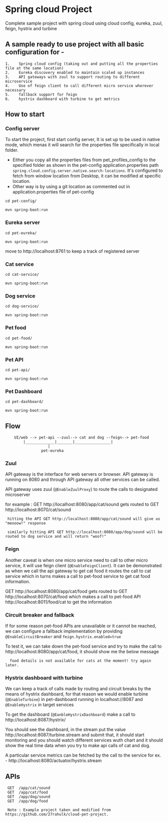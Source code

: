 # Spring cloud Project
Complete sample project with spring cloud using cloud config, eureka, zuul, feign, hystrix and turbine

## A sample ready to use project with all basic configuration for -
    1.    Spring cloud config (taking out and putting all the properties file at the same location)
    2.    Eureka discovery enabled to maintain scaled up instances
    3.    API gateways with zuul to support routing to different microservice
    4.    Use of feign client to call different micro service wherever necessary
    5.    fallback support for feign
    6.    hystrix dashboard with turbine to get metrics

## How to start

  ### Config server
  
  To start the project, first start config server, It is set up to be used in native mode, which menas it will search for the properties file specifically in local folder.
  
  - Either you copy all the properties files from pet_profiles_config to the specified folder as shown in the pet-config application.properties path `spring.cloud.config.server.native.search-locations`. It's configured to fetch from window location from Desktop, it can be modified at specific location.
  - Other way is by using a git location as commented out in application.properties file of pet-config
  
  `cd pet-config/`
  
  `mvn spring-boot:run`
 
  ### Eureka server
  
  `cd pet-eureka/`
  
  `mvn spring-boot:run`
  
  move to http://localhost:8761 to keep a track of registered server
  
  ### Cat service
  
  `cd cat-service/`
  
  `mvn spring-boot:run`
  
  ### Dog service
  
  `cd dog-service/`
  
  `mvn spring-boot:run`
  
  ### Pet food
  
  `cd pet-food/`
  
  `mvn spring-boot:run`
  
  ### Pet API
  
  `cd pet-api/`
  
  `mvn spring-boot:run`
  
  ### Pet Dashboard
  
  `cd pet-dashboard/`
  
  `mvn spring-boot:run`
  
 ## Flow
 
        UI/web --> pet-api --zuul--> cat and dog --feign--> pet-food
			|_____________|_______|________________|
					   |
					pet-eureka	
  ### Zuul
  
   API gateway is the interface for web servers or browser. API gateway is running on 8080 and through API gateway all other services can be called.
   
   API gateway uses zuul (`@EnableZuulProxy`) to route the calls to designated microserver
   
   for example :
     GET http://localhost:8080/app/cat/sound gets routed to GET http://localhost:8070/cat/sound
      
     hitting the API GET http://localhost:8080/app/cat/sound will give us "meooow!" response
      
     similarly hitting API GET http://localhost:8080/app/dog/sound will be routed to dog service and will return "woof!"
    
  ### Feign
  
   Another caveat is when one micro service need to call to other micro service, it will use feign client (`@EnableFeignClient`). It can be demonstrated as when we call the api gateway to get cat food it routes the call to cat service which in turns makes a call to pet-food service to get cat food information.
   
   GET http://localhost:8080/app/cat/food gets routed to GET http://localhost:8070/cat/food which makes a call to pet-food API http://localhost:8011/food/cat to get the information
   
  ### Circuit breaker and fallback
  
   If for some reason pet-food APIs are unavailable or it cannot be reached, we can configure a fallback implementation by providing `@EnableCircuitBreaker` and `feign.hystrix.enabled=true`
   
   To test it, we can take down the pet-food service and try to make the call to http://localhost:8080/app/cat/food, it should show me the below message
   
      food details is not available for cats at the moment! try again later.
  
  ### Hystrix dashboard with turbine
  
   We can keep a track of calls made by routing and circuit breaks by the means of hystrix dashboard, for that reason we would enable turbine (`@EnableTurbine`) in pet-dashboard running in localhost://8087 and `@EnableHystrix` in target services
      
   To get the dashboard (`@EanbleHystrixDashboard`) make a call to http://localhost:8087/hystrix/
      
   You should see the dashboard, in the stream put the value http://localhost:8087/turbine.stream and submit that, it should start monitoring and you should watch different services wuth chart and it should show the real time data when you try to make api calls of cat and dog.

   A particular service metrics can be fetched by the call to the service for ex. - http://localhost:8080/actuator/hystrix.stream 

 ## APIs

     GET  /app/cat/sound
     GET  /app/cat/food
     GET  /app/dog/sound
     GET  /app/dog/food
     
     Note : Example project taken and modified from https://github.com/27rahulk/cloud-pet-project.
